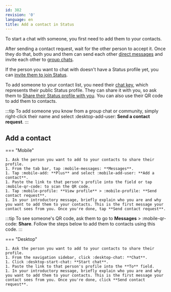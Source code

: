 ```yaml
---
id: 382
revision: '0'
language: en
title: Add a contact in Status
---
```


To start a chat with someone, you first need to add them to your contacts.

After sending a contact request, wait for the other person to accept it. Once they do that, both you and them can send each other [direct messages](../messaging-and-web3-browser/send-direct-messages-to-your-contacts) and invite each other to [group chats](../messaging-and-web3-browser/add-members-to-a-group-chat).

If the person you want to chat with doesn't have a Status profile yet, you can [invite them to join Status](../getting-started/invite-friends-to-status).

To add someone to your contact list, you need their [chat key](./understand-your-status-keys-and-recovery-phrase), which represents their public Status profile. They can share it with you, so ask them to [Share their Status profile with you](./share-your-status-profile). You can also use their QR code to add them to contacts.

:::tip
To add someone you know from a group chat or community, simply right-click their name and select :desktop-add-user: **Send a contact request**.
:::

## Add a contact

=== "Mobile"

    1. Ask the person you want to add to your contacts to share their profile.
    1. From the tab bar, tap :mobile-messages: **Messages**.
    1. Tap :mobile-add: **Plus** and select :mobile-add-user: **Add a contact**.
    1. Paste the link to that person's profile into the field or tap :mobile-qr-code: to scan the QR code.
    1. Tap :mobile-profile: **View profile** > :mobile-profile: **Send contact request**.
    1. In your introductory message, briefly explain who you are and why you want to add them to your contacts. This is the first message your contact sees from you. Once you're done, tap **Send contact request**.

:::tip
To see someone's QR code, ask them to go to **Messages** > :mobile-qr-code: **Share**. Follow the steps below to add them to contacts using this code.
:::

=== "Desktop"

    1. Ask the person you want to add to your contacts to share their profile.
    1. From the navigation sidebar, click :desktop-chat: **Chat**.
    1. Click :desktop-start-chat: **Start chat**.
    1. Paste the link to that person's profile into the **To** field.
    1. In your introductory message, briefly explain who you are and why you want to add them to your contacts. This is the first message your contact sees from you. Once you're done, click **Send contact request**.
